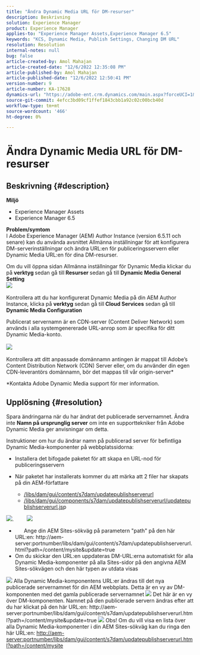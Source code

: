 ```yaml
---
title: "Ändra Dynamic Media URL för DM-resurser"
description: Beskrivning
solution: Experience Manager
product: Experience Manager
applies-to: "Experience Manager Assets,Experience Manager 6.5"
keywords: "KCS, Dynamic Media, Publish Settings, Changing DM URL"
resolution: Resolution
internal-notes: null
bug: false
article-created-by: Amol Mahajan
article-created-date: "12/6/2022 12:35:08 PM"
article-published-by: Amol Mahajan
article-published-date: "12/6/2022 12:50:41 PM"
version-number: 9
article-number: KA-17628
dynamics-url: "https://adobe-ent.crm.dynamics.com/main.aspx?forceUCI=1&pagetype=entityrecord&etn=knowledgearticle&id=c1d04a69-6275-ed11-81aa-6045bd006e5a"
source-git-commit: 4efcc3bd09cf1ffef1843cbb1a92c02c00bcb40d
workflow-type: tm+mt
source-wordcount: '466'
ht-degree: 0%

---
```


# Ändra Dynamic Media URL för DM-resurser

## Beskrivning {#description}

<b>Miljö</b>
- Experience Manager Assets
- Experience Manager 6.5

<b>Problem/symtom</b><br>I Adobe Experience Manager (AEM) Author Instance (version 6.5.11 och senare) kan du använda avsnittet Allmänna inställningar för att konfigurera DM-serverinställningar och ändra URL:en för publiceringsservern eller Dynamic Media URL:en för dina DM-resurser.

Om du vill öppna sidan Allmänna inställningar för Dynamic Media klickar du på <b>verktyg </b>sedan gå till<b> Resurser </b>sedan gå till<b> Dynamic Media General Setting</b>
 <br>![](assets/___c2d04a69-6275-ed11-81aa-6045bd006e5a___.png)<br> <br>Kontrollera att du har konfigurerat Dynamic Media på din AEM Author Instance, klicka på <b>verktyg</b> sedan gå till<b> Cloud Services</b> sedan gå till <b>Dynamic Media Configuration</b>

Publicerat servernamn är en CDN-server (Content Deliver Network) som används i alla systemgenererade URL-anrop som är specifika för ditt Dynamic Media-konto.<br> <br>![](assets/___c4d04a69-6275-ed11-81aa-6045bd006e5a___.png)<br> <br>Kontrollera att ditt anpassade domännamn antingen är mappat till Adobe’s Content Distribution Network (CDN) Server eller, om du använder din egen CDN-leverantörs domännamn, bör det mappas till vår origin-server\*

\*Kontakta Adobe Dynamic Media support för mer information.

## Upplösning {#resolution}


Spara ändringarna när du har ändrat det publicerade servernamnet. Ändra inte <b>Namn på ursprunglig server</b> om inte en supporttekniker från Adobe Dynamic Media ger anvisningar om detta.

Instruktioner om hur du ändrar namn på publicerad server för befintliga Dynamic Media-komponenter på webbplatssidorna:

- Installera det bifogade paketet för att skapa en URL-nod för publiceringsservern
- När paketet har installerats kommer du att märka att 2 filer har skapats på din AEM-författare

   - [/libs/dam/gui/content/s7dam/updatepublishserverurl](http://vgaur-wx-1:4502/crx/de/index.jsp#/crx.default/jcr%3aroot/libs/dam/gui/content/s7dam/updatepublishserverurl "Visa sökväg i CRXDE Lite")
   - [/libs/dam/gui/components/s7dam/updatepublishserverurl/updatepublishserverurl.js](http://vgaur-wx-1:4502/crx/de/index.jsp#/crx.default/jcr%3aroot/libs/dam/gui/components/s7dam/updatepublishserverurl/updatepublishserverurl.jsp "Visa sökväg i CRXDE Lite")p


![](assets/d326656d-3f49-ec11-8c62-000d3a5cbc3f.png).         ![](assets/20fc6673-3f49-ec11-8c62-000d3a5cbc3f.png)

- &#x200B; &#x200B; &#x200B; &#x200B; &#x200B; &#x200B; Ange din AEM Sites-sökväg på parametern &quot;path&quot; på den här URL:en: http://aem-server:portnumber/libs/dam/gui/content/s7dam/updatepublishserverurl.html?path=/content/mysite&amp;update=true &#x200B; &#x200B; &#x200B; &#x200B; &#x200B; &#x200B; &#x200B;
- Om du skickar den URL:en uppdateras DM-URL:erna automatiskt för alla Dynamic Media-komponenter på alla Sites-sidor på den angivna AEM Sites-sökvägen och den här typen av utdata visas


![](assets/12ef597f-3f49-ec11-8c62-000d3a5cbc3f.png)
Alla Dynamic Media-komponentens URL:er ändras till det nya publicerade servernamnet för din AEM webbplats.
Detta är en vy av DM-komponenten med det gamla publicerade servernamnet
![](assets/59f64ca5-4049-ec11-8c62-000d3a5cbc3f.png)
Det här är en vy över DM-komponenten. Namnet på den publicerade servern ändras efter att du har klickat på den här URL:en: http://aem-server:portnumber/libs/dam/gui/content/s7dam/updatepublishserverurl.html?path=/content/mysite&amp;update=true
![](assets/7a7449b1-4049-ec11-8c62-000d3a5cbc3f.png)
Obs! Om du vill visa en lista över alla Dynamic Media-komponenter i din AEM Sites-sökväg kan du ringa den här URL:en: <u style="text-decoration:underline">http://aem-server:portnumber/libs/dam/gui/content/s7dam/updatepublishserverurl.html?path=/content/mysite</u>

&#x200B; &#x200B; &#x200B; &#x200B; &#x200B; &#x200B; &#x200B;

